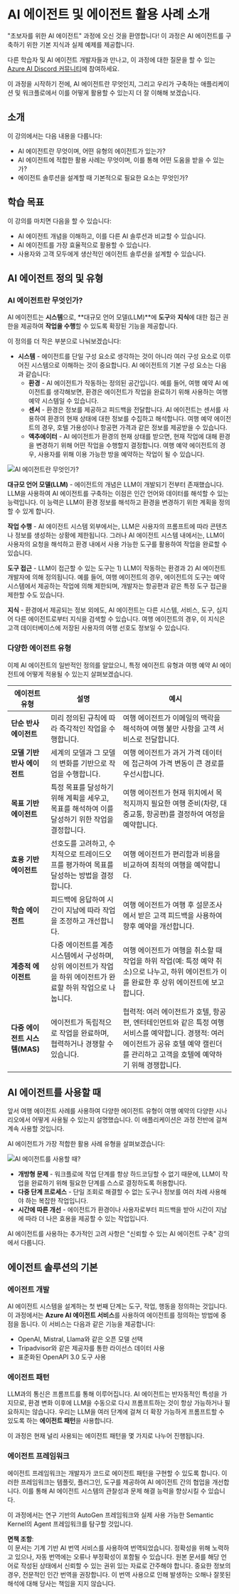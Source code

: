 # AI 에이전트 및 에이전트 활용 사례 소개

"초보자를 위한 AI 에이전트" 과정에 오신 것을 환영합니다! 이 과정은 AI 에이전트를 구축하기 위한 기본 지식과 실제 예제를 제공합니다.

다른 학습자 및 AI 에이전트 개발자들과 만나고, 이 과정에 대한 질문을 할 수 있는 [Azure AI Discord 커뮤니티](https://discord.gg/kzRShWzttr)에 참여하세요.

이 과정을 시작하기 전에, AI 에이전트란 무엇인지, 그리고 우리가 구축하는 애플리케이션 및 워크플로에서 이를 어떻게 활용할 수 있는지 더 잘 이해해 보겠습니다.

## 소개

이 강의에서는 다음 내용을 다룹니다:

- AI 에이전트란 무엇이며, 어떤 유형의 에이전트가 있는가?
- AI 에이전트에 적합한 활용 사례는 무엇이며, 이를 통해 어떤 도움을 받을 수 있는가?
- 에이전트 솔루션을 설계할 때 기본적으로 필요한 요소는 무엇인가?

## 학습 목표

이 강의를 마치면 다음을 할 수 있습니다:

- AI 에이전트 개념을 이해하고, 이를 다른 AI 솔루션과 비교할 수 있습니다.
- AI 에이전트를 가장 효율적으로 활용할 수 있습니다.
- 사용자와 고객 모두에게 생산적인 에이전트 솔루션을 설계할 수 있습니다.

## AI 에이전트 정의 및 유형

### AI 에이전트란 무엇인가?

AI 에이전트는 **시스템**으로, **대규모 언어 모델(LLM)**에 **도구**와 **지식**에 대한 접근 권한을 제공하여 **작업을 수행**할 수 있도록 확장된 기능을 제공합니다.

이 정의를 더 작은 부분으로 나눠보겠습니다:

- **시스템** - 에이전트를 단일 구성 요소로 생각하는 것이 아니라 여러 구성 요소로 이루어진 시스템으로 이해하는 것이 중요합니다. AI 에이전트의 기본 구성 요소는 다음과 같습니다:
  - **환경** - AI 에이전트가 작동하는 정의된 공간입니다. 예를 들어, 여행 예약 AI 에이전트를 생각해보면, 환경은 에이전트가 작업을 완료하기 위해 사용하는 여행 예약 시스템일 수 있습니다.
  - **센서** - 환경은 정보를 제공하고 피드백을 전달합니다. AI 에이전트는 센서를 사용하여 환경의 현재 상태에 대한 정보를 수집하고 해석합니다. 여행 예약 에이전트의 경우, 호텔 가용성이나 항공편 가격과 같은 정보를 제공받을 수 있습니다.
  - **액추에이터** - AI 에이전트가 환경의 현재 상태를 받으면, 현재 작업에 대해 환경을 변경하기 위해 어떤 작업을 수행할지 결정합니다. 여행 예약 에이전트의 경우, 사용자를 위해 이용 가능한 방을 예약하는 작업이 될 수 있습니다.

![AI 에이전트란 무엇인가?](../../../translated_images/what-are-ai-agents.png?WT.7f2607783e984be0cfb6dd064ad20389d37cf6d1d28bc5d5a3c648ef353bde89.ko.mc_id=academic-105485-koreyst)

**대규모 언어 모델(LLM)** - 에이전트의 개념은 LLM이 개발되기 전부터 존재했습니다. LLM을 사용하여 AI 에이전트를 구축하는 이점은 인간 언어와 데이터를 해석할 수 있는 능력입니다. 이 능력은 LLM이 환경 정보를 해석하고 환경을 변경하기 위한 계획을 정의할 수 있게 합니다.

**작업 수행** - AI 에이전트 시스템 외부에서는, LLM은 사용자의 프롬프트에 따라 콘텐츠나 정보를 생성하는 상황에 제한됩니다. 그러나 AI 에이전트 시스템 내에서는, LLM이 사용자의 요청을 해석하고 환경 내에서 사용 가능한 도구를 활용하여 작업을 완료할 수 있습니다.

**도구 접근** - LLM이 접근할 수 있는 도구는 1) LLM이 작동하는 환경과 2) AI 에이전트 개발자에 의해 정의됩니다. 예를 들어, 여행 에이전트의 경우, 에이전트의 도구는 예약 시스템에서 제공하는 작업에 의해 제한되며, 개발자는 항공편과 같은 특정 도구 접근을 제한할 수도 있습니다.

**지식** - 환경에서 제공되는 정보 외에도, AI 에이전트는 다른 시스템, 서비스, 도구, 심지어 다른 에이전트로부터 지식을 검색할 수 있습니다. 여행 에이전트의 경우, 이 지식은 고객 데이터베이스에 저장된 사용자의 여행 선호도 정보일 수 있습니다.

### 다양한 에이전트 유형

이제 AI 에이전트의 일반적인 정의를 알았으니, 특정 에이전트 유형과 여행 예약 AI 에이전트에 어떻게 적용될 수 있는지 살펴보겠습니다.

| **에이전트 유형**               | **설명**                                                                                                                         | **예시**                                                                                                                                                                                                                     |
| ----------------------------- | ------------------------------------------------------------------------------------------------------------------------------- | --------------------------------------------------------------------------------------------------------------------------------------------------------------------------------------------------------------------------- |
| **단순 반사 에이전트**         | 미리 정의된 규칙에 따라 즉각적인 작업을 수행합니다.                                                                               | 여행 에이전트가 이메일의 맥락을 해석하여 여행 불만 사항을 고객 서비스로 전달합니다.                                                                                                                                        |
| **모델 기반 반사 에이전트**    | 세계의 모델과 그 모델의 변화를 기반으로 작업을 수행합니다.                                                                       | 여행 에이전트가 과거 가격 데이터에 접근하여 가격 변동이 큰 경로를 우선시합니다.                                                                                                                                            |
| **목표 기반 에이전트**         | 특정 목표를 달성하기 위해 계획을 세우고, 목표를 해석하여 이를 달성하기 위한 작업을 결정합니다.                                   | 여행 에이전트가 현재 위치에서 목적지까지 필요한 여행 준비(차량, 대중교통, 항공편)를 결정하여 여정을 예약합니다.                                                                                                           |
| **효용 기반 에이전트**         | 선호도를 고려하고, 수치적으로 트레이드오프를 평가하여 목표를 달성하는 방법을 결정합니다.                                         | 여행 에이전트가 편리함과 비용을 비교하여 최적의 여행을 예약합니다.                                                                                                                                                          |
| **학습 에이전트**              | 피드백에 응답하여 시간이 지남에 따라 작업을 조정하고 개선합니다.                                                                 | 여행 에이전트가 여행 후 설문조사에서 받은 고객 피드백을 사용하여 향후 예약을 개선합니다.                                                                                                                                    |
| **계층적 에이전트**            | 다중 에이전트를 계층 시스템에서 구성하며, 상위 에이전트가 작업을 하위 에이전트가 완료할 하위 작업으로 나눕니다.                 | 여행 에이전트가 여행을 취소할 때 작업을 하위 작업(예: 특정 예약 취소)으로 나누고, 하위 에이전트가 이를 완료한 후 상위 에이전트에 보고합니다.                                                                                 |
| **다중 에이전트 시스템(MAS)**   | 에이전트가 독립적으로 작업을 완료하며, 협력하거나 경쟁할 수 있습니다.                                                             | 협력적: 여러 에이전트가 호텔, 항공편, 엔터테인먼트와 같은 특정 여행 서비스를 예약합니다. 경쟁적: 여러 에이전트가 공유 호텔 예약 캘린더를 관리하고 고객을 호텔에 예약하기 위해 경쟁합니다.                                             |

## AI 에이전트를 사용할 때

앞서 여행 에이전트 사례를 사용하여 다양한 에이전트 유형이 여행 예약의 다양한 시나리오에서 어떻게 사용될 수 있는지 설명했습니다. 이 애플리케이션은 과정 전반에 걸쳐 계속 사용할 것입니다.

AI 에이전트가 가장 적합한 활용 사례 유형을 살펴보겠습니다:

![AI 에이전트를 사용할 때?](../../../translated_images/when-to-use-ai-agents.png?WT.1681e3f19611f820ee4331ab494b50ebc6f09b2fb4df3a5f4dac5458316263ad.ko.mc_id=academic-105485-koreyst)

- **개방형 문제** - 워크플로에 작업 단계를 항상 하드코딩할 수 없기 때문에, LLM이 작업을 완료하기 위해 필요한 단계를 스스로 결정하도록 허용합니다.
- **다중 단계 프로세스** - 단일 조회로 해결할 수 없는 도구나 정보를 여러 차례 사용해야 하는 복잡한 작업입니다.
- **시간에 따른 개선** - 에이전트가 환경이나 사용자로부터 피드백을 받아 시간이 지남에 따라 더 나은 효용을 제공할 수 있는 작업입니다.

AI 에이전트를 사용하는 추가적인 고려 사항은 "신뢰할 수 있는 AI 에이전트 구축" 강의에서 다룹니다.

## 에이전트 솔루션의 기본

### 에이전트 개발

AI 에이전트 시스템을 설계하는 첫 번째 단계는 도구, 작업, 행동을 정의하는 것입니다. 이 과정에서는 **Azure AI 에이전트 서비스**를 사용하여 에이전트를 정의하는 방법에 중점을 둡니다. 이 서비스는 다음과 같은 기능을 제공합니다:

- OpenAI, Mistral, Llama와 같은 오픈 모델 선택
- Tripadvisor와 같은 제공자를 통한 라이선스 데이터 사용
- 표준화된 OpenAPI 3.0 도구 사용

### 에이전트 패턴

LLM과의 통신은 프롬프트를 통해 이루어집니다. AI 에이전트는 반자동적인 특성을 가지므로, 환경 변화 이후에 LLM을 수동으로 다시 프롬프트하는 것이 항상 가능하거나 필요하지는 않습니다. 우리는 LLM을 여러 단계에 걸쳐 더 확장 가능하게 프롬프트할 수 있도록 하는 **에이전트 패턴**을 사용합니다.

이 과정은 현재 널리 사용되는 에이전트 패턴을 몇 가지로 나누어 진행됩니다.

### 에이전트 프레임워크

에이전트 프레임워크는 개발자가 코드로 에이전트 패턴을 구현할 수 있도록 합니다. 이러한 프레임워크는 템플릿, 플러그인, 도구를 제공하여 AI 에이전트 간의 협업을 개선합니다. 이를 통해 AI 에이전트 시스템의 관찰성과 문제 해결 능력을 향상시킬 수 있습니다.

이 과정에서는 연구 기반의 AutoGen 프레임워크와 실제 사용 가능한 Semantic Kernel의 Agent 프레임워크를 탐구할 것입니다.

**면책 조항**:  
이 문서는 기계 기반 AI 번역 서비스를 사용하여 번역되었습니다. 정확성을 위해 노력하고 있으나, 자동 번역에는 오류나 부정확성이 포함될 수 있습니다. 원본 문서를 해당 언어로 작성된 상태에서 신뢰할 수 있는 권위 있는 자료로 간주해야 합니다. 중요한 정보의 경우, 전문적인 인간 번역을 권장합니다. 이 번역 사용으로 인해 발생하는 오해나 잘못된 해석에 대해 당사는 책임을 지지 않습니다.